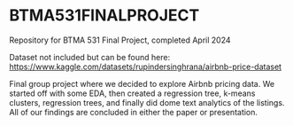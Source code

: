 # BTMA531FINALPROJECT
Repository for BTMA 531 Final Project, completed April 2024

Dataset not included but can be found here: https://www.kaggle.com/datasets/rupindersinghrana/airbnb-price-dataset

Final group project where we decided to explore Airbnb pricing data. We started off with some EDA, then created a regression tree, k-means clusters, regression trees, and finally did dome text analytics of the listings. All of our findings are concluded in either the paper or presentation.
